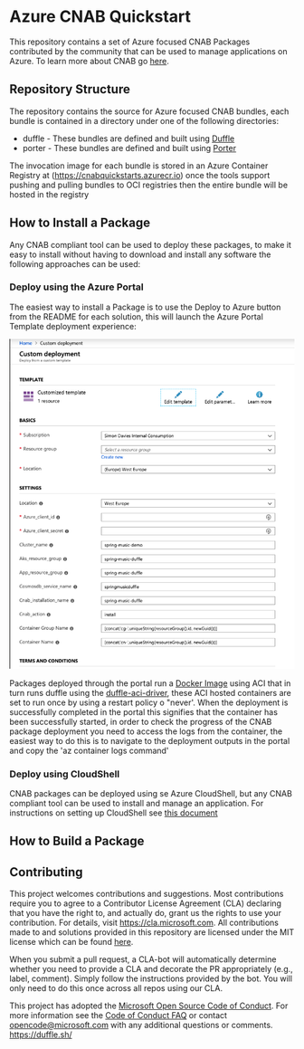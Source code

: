 # Azure CNAB Quickstart 

This repository contains a set of Azure focused CNAB Packages contributed by the community that can be used to manage applications on Azure. To learn more about CNAB go [here](https://cnab.io/).

## Repository Structure

The repository contains the source for Azure focused CNAB bundles, each bundle is contained in a directory under one of the following directories:

* duffle - These bundles are defined and built using [Duffle](https://duffle.sh/ 'The duffle website')
* porter - These bundles are defined and built using [Porter](https://porter.sh/ 'The porter website')

The invocation image for each bundle is stored in an Azure Container Registry at (https://cnabquickstarts.azurecr.io) once the tools support pushing and pulling bundles to OCI registries then the entire bundle will be hosted in the registry

## How to Install a Package

Any CNAB compliant tool can be used to deploy these packages, to make it easy to install without having to download and install any software the following approaches can be used:

### Deploy using the Azure Portal

The easiest way to install a Package is to use the Deploy to Azure button from the README for each solution, this will launch the Azure Portal Template deployment experience:

![portal-template-deployment](./images/portal-template-deployment.png)

Packages deployed through the portal run a [Docker Image](./client/duffle-aci-docker) using ACI that in turn runs duffle using the [duffle-aci-driver](https://github.com/deislabs/duffle-aci-driver), these ACI hosted containers are set to run once by using a restart policy o "never'. When the deployment is successfully completed in the portal this signifies that the container has been successfully started, in order to check the progress of the CNAB package deployment you need to access the logs from the container, the easiest way to do this is to navigate to the deployment outputs in the portal and copy the 'az container logs command'  


### Deploy using CloudShell

CNAB packages can be deployed using se Azure CloudShell, but any CNAB compliant tool can be used to install and manage an application. For instructions on setting up CloudShell see [this document](set_up_cloudshell.md) 


## How to Build a Package



## Contributing

This project welcomes contributions and suggestions.  Most contributions require you to agree to a
Contributor License Agreement (CLA) declaring that you have the right to, and actually do, grant us
the rights to use your contribution. For details, visit https://cla.microsoft.com. All contributions made to and solutions provided in this repository are licensed under the MIT license which can be found [here](LICENSE).

When you submit a pull request, a CLA-bot will automatically determine whether you need to provide
a CLA and decorate the PR appropriately (e.g., label, comment). Simply follow the instructions
provided by the bot. You will only need to do this once across all repos using our CLA.

This project has adopted the [Microsoft Open Source Code of Conduct](https://opensource.microsoft.com/codeofconduct/).
For more information see the [Code of Conduct FAQ](https://opensource.microsoft.com/codeofconduct/faq/) or
contact [opencode@microsoft.com](mailto:opencode@microsoft.com) with any additional questions or comments.
https://duffle.sh/
